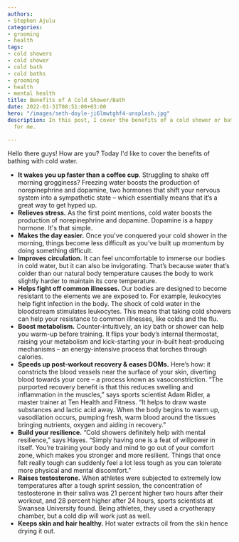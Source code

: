 ```yaml
---
authors:
- Stephen Ajulu
categories:
- grooming
- health
tags:
- cold showers
- cold shower
- cold bath
- cold baths
- grooming
- health
- mental health
title: Benefits of A Cold Shower/Bath
date: 2022-01-31T08:51:00+03:00
hero: "/images/seth-doyle-ji6lmwtghf4-unsplash.jpg"
description: In this post, I cover the benefits of a cold shower or bath. Especially
  for me.

---
```

Hello there guys! How are you? Today I'd like to cover the benefits of bathing with cold water.

* **It wakes you up faster than a coffee cup**. Struggling to shake off morning grogginess? Freezing water boosts the production of norepinephrine and dopamine, two hormones that shift your nervous system into a sympathetic state – which essentially means that it’s a great way to get hyped up.
* **Relieves stress.** As the first point mentions, cold water boosts the production of norepinephrine and dopamine. Dopamine is a happy hormone. It's that simple.
*  **Makes the day easier.** Once you've conquered your cold shower in the morning, things become less difficult as you've built up momentum by doing something difficult.
* **Improves circulation.** It can feel uncomfortable to immerse our bodies in cold water, but it can also be invigorating. That’s because water that’s colder than our natural body temperature causes the body to work slightly harder to maintain its core temperature.
* **Helps fight off common illnesses.** Our bodies are designed to become resistant to the elements we are exposed to. For example, leukocytes help fight infection in the body. The shock of cold water in the bloodstream stimulates leukocytes. This means that taking cold showers can help your resistance to common illnesses, like colds and the flu.
* **Boost metabolism.** Counter-intuitively, an icy bath or shower can help you warm-up before training. It flips your body’s internal thermostat, raising your metabolism and kick-starting your in-built heat-producing mechanisms – an energy-intensive process that torches through calories.
* **Speeds up post-workout recovery & eases DOMs.** Here’s how: it constricts the blood vessels near the surface of your skin, diverting blood towards your core – a process known as vasoconstriction. “The purported recovery benefit is that this reduces swelling and inflammation in the muscles,” says sports scientist Adam Ridler, a master trainer at Ten Health and Fitness. “It helps to draw waste substances and lactic acid away. When the body begins to warm up, vasodilation occurs, pumping fresh, warm blood around the tissues bringing nutrients, oxygen and aiding in recovery.”
* **Build your resilience.** “Cold showers definitely help with mental resilience,” says Hayes. “Simply having one is a feat of willpower in itself. You’re training your body and mind to go out of your comfort zone, which makes you stronger and more resilient. Things that once felt really tough can suddenly feel a lot less tough as you can tolerate more physical and mental discomfort.”
* **Raises testosterone.** When athletes were subjected to extremely low temperatures after a tough sprint session, the concentration of testosterone in their saliva was 21 percent higher two hours after their workout, and 28 percent higher after 24 hours, sports scientists at Swansea University found. Being athletes, they used a cryotherapy chamber, but a cold dip will work just as well.
* **Keeps skin and hair healthy.** Hot water extracts oil from the skin hence drying it out.